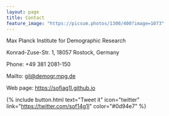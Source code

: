 ```yaml
---
layout: page
title: Contact
feature_image: "https://picsum.photos/1300/400?image=1073"
---
```


Max Planck Institute for Demographic Research

Konrad-Zuse-Str. 1, 18057 Rostock, Germany

Phone: +49 381 2081-150

Mailto:  <gil@demogr.mpg.de>

Web page: <https://sofiag1l.github.io>

{% include button.html text="Tweet it" icon="twitter" link="https://twitter.com/sof14g1l" color="#0d94e7" %}

